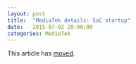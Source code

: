 ```yaml
---
layout: post
title:  "MediaTek details: SoC startup"
date:   2015-07-02 20:00:00
categories: MediaTek
---
```


This article has [moved][newurl].

[newurl]: http://blog.lieberbiber.de/2015/07/02/mediatek-details-soc-startup/
